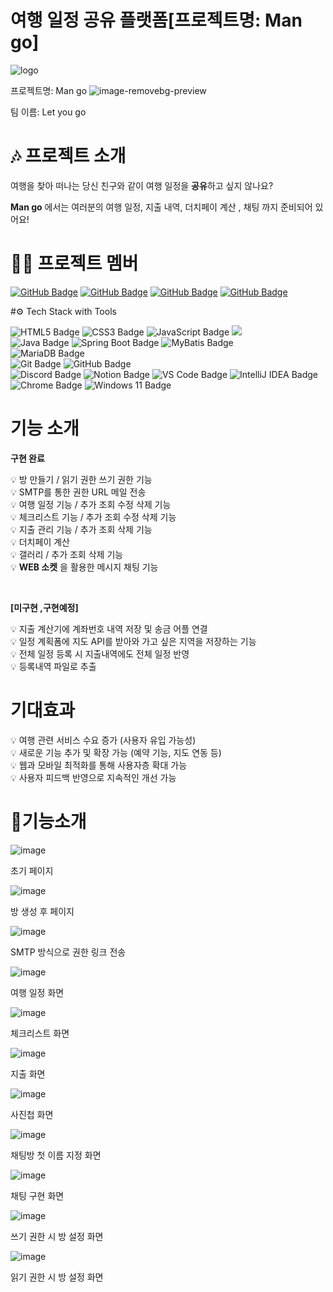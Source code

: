 # 여행 일정 공유 플랫폼[프로젝트명: Man go]

![logo](https://github.com/user-attachments/assets/e9d1b08b-a689-4da2-969a-456e85d6f9d4)

프로젝트명: Man go
![image-removebg-preview](https://github.com/user-attachments/assets/a6724a0a-9226-4a68-9f9d-bda7b76007fe)

팀 이름: Let you go

# 🎶 프로젝트 소개

여행을 찾아 떠나는 당신 친구와 같이 여행 일정을 **공유**하고 싶지 않나요?

**Man go** 에서는 여러분의 여행 일정, 지출 내역, 더치페이 계산 , 채팅 까지 준비되어 있어요!


# 🧑‍🦰 프로젝트 멤버
[![GitHub Badge](https://img.shields.io/badge/anjun0413-181717?logo=github&logoColor=white&labelColor=181717)](https://github.com/anjun0413)
[![GitHub Badge](https://img.shields.io/badge/rlawjdgkr-181717?logo=github&logoColor=white&labelColor=181717)](https://github.com/rlawjdgkr)
[![GitHub Badge](https://img.shields.io/badge/seyoung0314-181717?logo=github&logoColor=white&labelColor=181717)](https://github.com/seyoung0314)
[![GitHub Badge](https://img.shields.io/badge/chchch928-181717?logo=github&logoColor=white&labelColor=181717)](https://github.com/chchch928)


#⚙️ Tech Stack with Tools

![HTML5 Badge](https://img.shields.io/badge/HTML5-E34F26?logo=html5&logoColor=white)
![CSS3 Badge](https://img.shields.io/badge/CSS3-1572B6?logo=css3&logoColor=white)
![JavaScript Badge](https://img.shields.io/badge/JavaScript-F7DF1E?logo=javascript&logoColor=black&labelColor=F7DF1E)
<img src="https://img.shields.io/badge/React-61DAFB?style=flat-square&logo=React&logoColor=black"/>
<br>
![Java Badge](https://img.shields.io/badge/Java-007396?logo=openjdk&logoColor=white&labelColor=007396)
![Spring Boot Badge](https://img.shields.io/badge/Spring%20Boot-6DB33F?logo=springboot&logoColor=white)
![MyBatis Badge](https://img.shields.io/badge/MyBatis-007396?logo=mybatis&logoColor=white)
<br>
![MariaDB Badge](https://img.shields.io/badge/MariaDB-003545?logo=mariadb&logoColor=white)<br>
![Git Badge](https://img.shields.io/badge/Git-F05032?logo=git&logoColor=white)
![GitHub Badge](https://img.shields.io/badge/GitHub-181717?logo=github&logoColor=white)<br>
![Discord Badge](https://img.shields.io/badge/Discord-5865F2?logo=discord&logoColor=white)
![Notion Badge](https://img.shields.io/badge/Notion-000000?logo=notion&logoColor=white)
![VS Code Badge](https://img.shields.io/badge/Visual%20Studio%20Code-007ACC?logo=visual-studio-code&logoColor=white)
![IntelliJ IDEA Badge](https://img.shields.io/badge/IntelliJ_Ultimate-000000?logo=intellijidea&logoColor=white&labelColor=000000)<br>
![Chrome Badge](https://img.shields.io/badge/Chrome-4285F4?logo=googlechrome&logoColor=white)
![Windows 11 Badge](https://img.shields.io/badge/Windows%2011-0078D6?logo=windows&logoColor=white)

# 기능 소개
<strong> 구현 완료 </strong>

💡 방 만들기 / 읽기 권한 쓰기 권한 기능 <br/>
💡 SMTP를 통한 권한 URL 메일 전송 <br/>
💡 여행 일정 기능 / 추가 조회 수정 삭제 기능 <br/>
💡 체크리스트 기능 / 추가 조회 수정 삭제 기능 <br/>
💡 지출 관리 기능 / 추가 조회 삭제 기능 <br/>
💡 더치페이 계산 <br/>
💡 갤러리 / 추가 조회 삭제 기능 <br/>
💡 **WEB 소켓** 을 활용한 메시지 채팅 기능 <br/>

<br/>

<strong>[미구현 ,구현예정] </strong>

💡 지출 계산기에 계좌번호 내역 저장 및 송금 어플 연결 <br/>
💡 일정 계획폼에 지도 API를 받아와 가고 싶은 지역을 저장하는 기능 <br/>
💡 전체 일정 등록 시 지출내역에도 전체 일정 반영 <br/>
💡 등록내역 파일로 추출 <br/>

# 기대효과
💡 여행 관련 서비스 수요 증가 (사용자 유입 가능성)  <br/>
💡 새로운 기능 추가 및 확장 가능 (예약 기능, 지도 연동 등)  <br/>
💡 웹과 모바일 최적화를 통해 사용자층 확대 가능  <br/>
💡 사용자 피드백 반영으로 지속적인 개선 가능  <br/>



# 🎈기능소개
![image](https://github.com/user-attachments/assets/f7393b70-3372-440e-b2fb-3115b984e67e)

초기 페이지

![image](https://github.com/user-attachments/assets/ad871759-a1e6-492c-8e9d-cb8627605988)

방 생성 후 페이지

![image](https://github.com/user-attachments/assets/124b38dc-0d60-4c54-82e1-ce80f29ba3de)

SMTP 방식으로 권한 링크 전송

![image](https://github.com/user-attachments/assets/a66575ad-3863-438e-9fdf-1ba8b72a872c)

여행 일정 화면

![image](https://github.com/user-attachments/assets/1f671493-7269-4677-99f0-6a0872c8abf5)

체크리스트 화면

![image](https://github.com/user-attachments/assets/1c996b17-e29f-4dfa-b410-9c776bfcfa1a)

지출 화면

![image](https://github.com/user-attachments/assets/6a1ed6e5-d91c-4feb-a537-5ae2886644f2)

사진첩 화면

![image](https://github.com/user-attachments/assets/7ad8dd58-ab08-4488-90c3-3c3a0e3ef8cb)

채팅방 첫 이름 지정 화면

![image](https://github.com/user-attachments/assets/3f1453f1-f063-4b6d-aced-8787f2959ee5)

채팅 구현 화면

![image](https://github.com/user-attachments/assets/c3d70590-aca9-4f7b-beb4-2c250fa6bb9b)

쓰기 권한 시 방 설정 화면

![image](https://github.com/user-attachments/assets/7bc04dee-dae4-47d0-b342-4a277807a2e2)

읽기 권한 시 방 설정 화면












